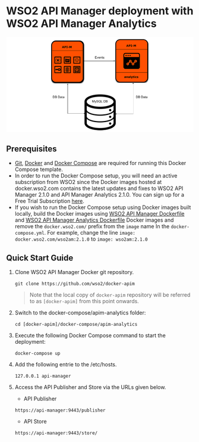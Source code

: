 # WSO2 API Manager deployment with WSO2 API Manager Analytics

![alt tag](deployment-diagram.png)

## Prerequisites

 * [Git](https://git-scm.com/book/en/v2/Getting-Started-Installing-Git), [Docker](https://www.docker.com/get-docker) and [Docker Compose](https://docs.docker.com/compose/install/#install-compose) are required for running this Docker Compose template.
 * In order to run the Docker Compose setup, you will need an active subscription from WSO2 since the Docker images hosted at docker.wso2.com contains the latest updates and fixes to WSO2 API Manager 2.1.0 and 
   API Manager Analytics 2.1.0. You can sign up for a Free Trial Subscription [here](https://wso2.com/free-trial-subscription).
 * If you wish to run the Docker Compose setup using Docker images built locally, build the Docker images using [WSO2 API Manager Dockerfile](../../dockerfiles/apim/README.md) and [WSO2 API Manager Analytics Dockerfile](../../dockerfiles/apim-analytics/README.md) Docker images and remove the `docker.wso2.com/` prefix from the `image` name In the `docker-compose.yml`.
  For example, change the line `image: docker.wso2.com/wso2am:2.1.0` to `image: wso2am:2.1.0` 
  
## Quick Start Guide

1. Clone WSO2 API Manager Docker git repository.
   ```
   git clone https://github.com/wso2/docker-apim
   ```
     > Note that the local copy of `docker-apim` repository will be referred to as `[docker-apim]` from this point onwards.

2. Switch to the docker-compose/apim-analytics folder:
    ```
    cd [docker-apim]/docker-compose/apim-analytics
    ```

3. Execute the following Docker Compose command to start the deployment:
    ```
    docker-compose up
    ```

4. Add the following entrie to the /etc/hosts.
    ```
    127.0.0.1 api-manager
    ```
5. Access the API Publisher and Store via the URLs given below.

    * API Publisher
    ```
    https://api-manager:9443/publisher
    ```

    * API Store
    ```
    https://api-manager:9443/store/
    ```
    